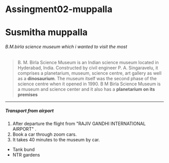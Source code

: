 # Assingment02-muppalla
# Susmitha muppalla
###### B.M.birla science museum which i wanted to visit the most
> B. M. Birla Science Museum is an Indian science museum located in Hyderabad, India. Constructed by civil engineer P. A. Singaravelu, it comprises a planetarium, museum, science centre, art gallery as well as a __dinosaurium__. The museum itself was the second phase of the science centre when it opened in 1990. B M Birla Science Museum is a museum and science center and it also has a **planetarium on its premises**

***
##### Transport from airport
  
  1. After departure the flight  from "RAJIV GANDHI INTERNATIONAL AIRPORT" .
  2. Book a car through zoom cars.
  3. It takes 40 minutes to the museum by car.
  * Tank bund
  * NTR gardens